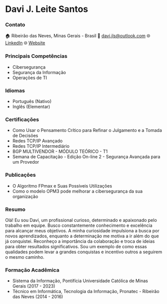 # Davi J. Leite Santos

### Contato
🏠 Ribeirão das Neves, Minas Gerais - Brasil
📧 davi.jls@outlook.com
🌐 [LinkedIn](https://www.linkedin.com/in/davi-j-leite-santos)
🌐 [Website](http://davijls.com.br/)

### Principais Competências
- Cibersegurança
- Segurança da Informação
- Operações de TI

### Idiomas
- Português (Nativo)
- Inglês (Elementar)

### Certificações
- Como Usar o Pensamento Crítico para Refinar o Julgamento e a Tomada de Decisões
- Redes TCP/IP Avançado
- Redes TCP/IP Intermediário
- BGP MULTIVENDOR - MÓDULO TEÓRICO - T1
- Semana de Capacitação - Edição On-line 2 - Segurança Avançada para um Provedor

### Publicações
- O Algoritmo FPmax e Suas Possíveis Utilizações
- Como o modelo OPM3 pode melhorar a cibersegurança da sua organização

### Resumo
Olá! Eu sou Davi, um profissional curioso, determinado e apaixonado pelo trabalho em equipe. Busco constantemente conhecimento e excelência para alcançar meus objetivos. A minha curiosidade impulsiona a busca por novos aprendizados, enquanto a determinação me motiva a ir além do que já conquistei. Reconheço a importância da colaboração e troca de ideias para obter resultados significativos. Sou um exemplo de como essas qualidades podem levar a grandes conquistas e incentivo outros a seguirem o mesmo caminho.

### Formação Acadêmica
- Sistema da Informação, Pontifícia Universidade Católica de Minas Gerais (2017 - 2023)
- Técnico em Informática, Tecnologia da Informação, Pronatec - Ribeirão das Neves (2014 - 2016)
